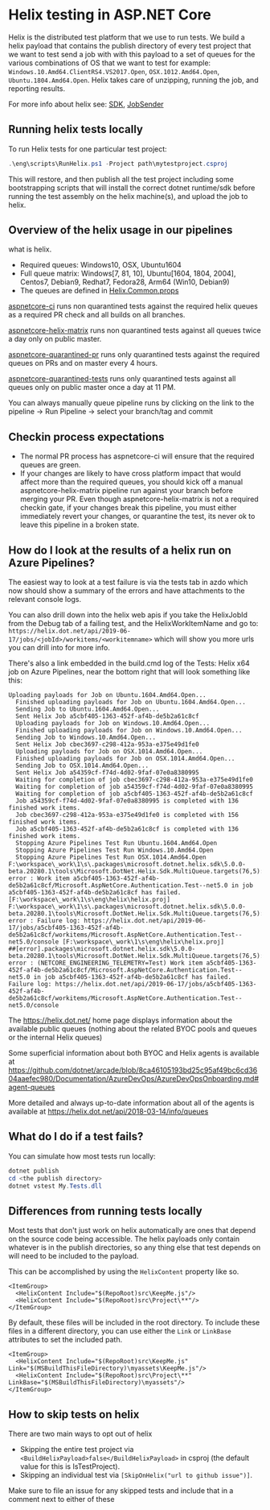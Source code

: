 # Helix testing in ASP.NET Core

Helix is the distributed test platform that we use to run tests.  We build a helix payload that contains the publish directory of every test project that we want to test
send a job with with this payload to a set of queues for the various combinations of OS that we want to test
for example: `Windows.10.Amd64.ClientRS4.VS2017.Open`, `OSX.1012.Amd64.Open`, `Ubuntu.1804.Amd64.Open`. Helix takes care of unzipping, running the job, and reporting results.

For more info about helix see: [SDK](https://github.com/dotnet/arcade/blob/master/src/Microsoft.DotNet.Helix/Sdk/Readme.md), [JobSender](https://github.com/dotnet/arcade/blob/master/src/Microsoft.DotNet.Helix/Sdk/Readme.md)

## Running helix tests locally

To run Helix tests for one particular test project:

``` powershell
.\eng\scripts\RunHelix.ps1 -Project path\mytestproject.csproj
```

This will restore, and then publish all the test project including some bootstrapping scripts that will install the correct dotnet runtime/sdk before running the test assembly on the helix machine(s), and upload the job to helix.

## Overview of the helix usage in our pipelines
what is helix.


- Required queues: Windows10, OSX, Ubuntu1604 
- Full queue matrix: Windows[7, 81, 10], Ubuntu[1604, 1804, 2004], Centos7, Debian9, Redhat7, Fedora28, Arm64 (Win10, Debian9)
- The queues are defined in [Helix.Common.props](https://github.com/dotnet/aspnetcore/blob/master/eng/targets/Helix.Common.props)

[aspnetcore-ci](https://dev.azure.com/dnceng/public/_build?definitionId=278) runs non quarantined tests against the required helix queues as a required PR check and all builds on all branches.

[aspnetcore-helix-matrix](https://dev.azure.com/dnceng/public/_build?definitionId=837) runs non quarantined tests against all queues twice a day only on public master.

[aspnetcore-quarantined-pr](https://dev.azure.com/dnceng/public/_build?definitionId=869) runs only quarantined tests against the required queues on PRs and on master every 4 hours.

[aspnetcore-quarantined-tests](https://dev.azure.com/dnceng/public/_build?definitionId=331) runs only quarantined tests against all queues only on public master once a day at 11 PM.

You can always manually queue pipeline runs by clicking on the link to the pipeline -> Run Pipeline -> select your branch/tag and commit

## Checkin process expectations

- The normal PR process has aspnetcore-ci will ensure that the required queues are green.
- If your changes are likely to have cross platform impact that would affect more than the required queues, you should kick off a manual aspnetcore-helix-matrix pipeline run against your branch before merging your PR. Even though aspnetcore-helix-matrix is not a required checkin gate, if your changes break this pipeline, you must either immediately revert your changes, or quarantine the test, its never ok to leave this pipeline in a broken state.


## How do I look at the results of a helix run on Azure Pipelines?

The easiest way to look at a test failure is via the tests tab in azdo which now should show a summary of the errors and have attachments to the relevant console logs.

You can also drill down into the helix web apis if you take the HelixJobId from the Debug tab of a failing test, and the HelixWorkItemName and go to: `https://helix.dot.net/api/2019-06-17/jobs/<jobId>/workitems/<workitemname>` which will show you more urls you can drill into for more info. 

There's also a link embedded in the build.cmd log of the Tests: Helix x64 job on Azure Pipelines, near the bottom right that will look something like this:

``` text
Uploading payloads for Job on Ubuntu.1604.Amd64.Open...
  Finished uploading payloads for Job on Ubuntu.1604.Amd64.Open...
  Sending Job to Ubuntu.1604.Amd64.Open...
  Sent Helix Job a5cbf405-1363-452f-af4b-de5b2a61c8cf
  Uploading payloads for Job on Windows.10.Amd64.Open...
  Finished uploading payloads for Job on Windows.10.Amd64.Open...
  Sending Job to Windows.10.Amd64.Open...
  Sent Helix Job cbec3697-c298-412a-953a-e375e49d1fe0
  Uploading payloads for Job on OSX.1014.Amd64.Open...
  Finished uploading payloads for Job on OSX.1014.Amd64.Open...
  Sending Job to OSX.1014.Amd64.Open...
  Sent Helix Job a54359cf-f74d-4d02-9faf-07e0a8380995
  Waiting for completion of job cbec3697-c298-412a-953a-e375e49d1fe0
  Waiting for completion of job a54359cf-f74d-4d02-9faf-07e0a8380995
  Waiting for completion of job a5cbf405-1363-452f-af4b-de5b2a61c8cf
  Job a54359cf-f74d-4d02-9faf-07e0a8380995 is completed with 136 finished work items.
  Job cbec3697-c298-412a-953a-e375e49d1fe0 is completed with 156 finished work items.
  Job a5cbf405-1363-452f-af4b-de5b2a61c8cf is completed with 136 finished work items.
  Stopping Azure Pipelines Test Run Ubuntu.1604.Amd64.Open
  Stopping Azure Pipelines Test Run Windows.10.Amd64.Open
  Stopping Azure Pipelines Test Run OSX.1014.Amd64.Open
F:\workspace\_work\1\s\.packages\microsoft.dotnet.helix.sdk\5.0.0-beta.20280.1\tools\Microsoft.DotNet.Helix.Sdk.MultiQueue.targets(76,5): error : Work item a5cbf405-1363-452f-af4b-de5b2a61c8cf/Microsoft.AspNetCore.Authentication.Test--net5.0 in job a5cbf405-1363-452f-af4b-de5b2a61c8cf has failed. [F:\workspace\_work\1\s\eng\helix\helix.proj]
F:\workspace\_work\1\s\.packages\microsoft.dotnet.helix.sdk\5.0.0-beta.20280.1\tools\Microsoft.DotNet.Helix.Sdk.MultiQueue.targets(76,5): error : Failure log: https://helix.dot.net/api/2019-06-17/jobs/a5cbf405-1363-452f-af4b-de5b2a61c8cf/workitems/Microsoft.AspNetCore.Authentication.Test--net5.0/console [F:\workspace\_work\1\s\eng\helix\helix.proj]
##[error].packages\microsoft.dotnet.helix.sdk\5.0.0-beta.20280.1\tools\Microsoft.DotNet.Helix.Sdk.MultiQueue.targets(76,5): error : (NETCORE_ENGINEERING_TELEMETRY=Test) Work item a5cbf405-1363-452f-af4b-de5b2a61c8cf/Microsoft.AspNetCore.Authentication.Test--net5.0 in job a5cbf405-1363-452f-af4b-de5b2a61c8cf has failed.
Failure log: https://helix.dot.net/api/2019-06-17/jobs/a5cbf405-1363-452f-af4b-de5b2a61c8cf/workitems/Microsoft.AspNetCore.Authentication.Test--net5.0/console
```

The https://helix.dot.net/ home page displays information about the available public queues (nothing about the related BYOC pools and queues or the internal Helix queues)

Some superficial information about both BYOC and Helix agents is available at https://github.com/dotnet/arcade/blob/8ca46105193bd25c95af49bc6cd3604aaefec980/Documentation/AzureDevOps/AzureDevOpsOnboarding.md#agent-queues

More detailed and always up-to-date information about all of the agents is available at https://helix.dot.net/api/2018-03-14/info/queues

## What do I do if a test fails?

You can simulate how most tests run locally:

``` powershell
dotnet publish
cd <the publish directory>
dotnet vstest My.Tests.dll
```

## Differences from running tests locally

Most tests that don't just work on helix automatically are ones that depend on the source code being accessible. The helix payloads only contain whatever is in the publish directories, so any thing else that test depends on will need to be included to the payload.

This can be accomplished by using the `HelixContent` property like so.

``` msbuild
<ItemGroup>
  <HelixContent Include="$(RepoRoot)src\KeepMe.js"/>
  <HelixContent Include="$(RepoRoot)src\Project\**"/>
</ItemGroup>
```

By default, these files will be included in the root directory. To include these files in a different directory, you can use either the `Link` or `LinkBase` attributes to set the included path.

``` msbuild
<ItemGroup>
  <HelixContent Include="$(RepoRoot)src\KeepMe.js" Link="$(MSBuildThisFileDirectory)\myassets\KeepMe.js"/>
  <HelixContent Include="$(RepoRoot)src\Project\**" LinkBase="$(MSBuildThisFileDirectory)\myassets"/>
</ItemGroup>
```

## How to skip tests on helix

There are two main ways to opt out of helix

- Skipping the entire test project via `<BuildHelixPayload>false</BuildHelixPayload>` in csproj (the default value for this is IsTestProject).
- Skipping an individual test via `[SkipOnHelix("url to github issue")]`.

Make sure to file an issue for any skipped tests and include that in a comment next to either of these
